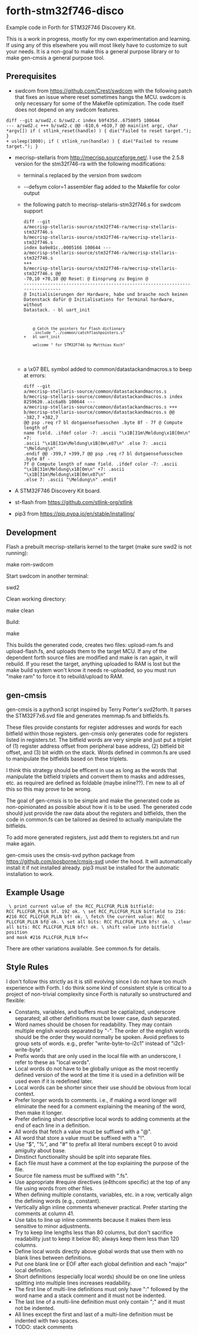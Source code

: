 # forth-stm32f746-disco
Example code in Forth for STM32F746 Discovery Kit.

This is a work in progress, mostly for my own experimentation and learning.
If using any of this elsewhere you will most likely have to customize to suit
your needs. It is a non-goal to make this a general purpose library or to make
gen-cmsis a general purpose tool.

## Prerequisites
* swdcom from https://github.com/Crest/swdcom with the following patch that
  fixes an issue where reset sometimes hangs the MCU.
  swdcom is only necessary for some of the Makefile optimization. The code
  itself does not depend on any swdcom features.

<code><pre>diff --git a/swd2.c b/swd2.c
    index b9f435d..67580f5 100644
    --- a/swd2.c
    +++ b/swd2.c
    @@ -610,6 +610,7 @@ main(int argc, char *argv[])
                            if ( stlink_reset(handle) ) {
                                    die("Failed to reset target.");
                            }
    +                       usleep(1000);
                            if ( stlink_run(handle) ) {
                                    die("Failed to resume target.");
                            }
</pre></code>

* mecrisp-stellaris from http://mecrisp.sourceforge.net/. I use the 2.5.8
  version for the stm32f746-ra with the following modifications:
  - terminal.s replaced by the version from swdcom
  - --defsym color=1 assembler flag added to the  Makefile for color output
  - the following patch to mecrisp-stelaris-stm32f746.s for swdcom support

    <code><pre>diff --git a/mecrisp-stellaris-source/stm32f746-ra/mecrisp-stellaris-stm32f746.s b/mecrisp-stellaris-source/stm32f746-ra/mecrisp-stellaris-stm32f746.s
        index ba9e81c..0005166 100644
        --- a/mecrisp-stellaris-source/stm32f746-ra/mecrisp-stellaris-stm32f746.s
        +++ b/mecrisp-stellaris-source/stm32f746-ra/mecrisp-stellaris-stm32f746.s
        @@ -70,10 +70,10 @@ Reset: @ Einsprung zu Beginn
         @ -----------------------------------------------------------------------------
            @ Initialisierungen der Hardware, habe und brauche noch keinen Datenstack dafür
            @ Initialisations for Terminal hardware, without Datastack.
        -   bl uart_init
         
            @ Catch the pointers for Flash dictionary
            .include "../common/catchflashpointers.s"
        +   bl uart_init
         
            welcome " for STM32F746 by Matthias Koch"
    </pre></code>

  - a \x07 BEL symbol added to common/datastackandmacros.s to beep at errors:

    <code><pre>diff --git a/mecrisp-stellaris-source/common/datastackandmacros.s b/mecrisp-stellaris-source/common/datastackandmacros.s
        index 8259620..a1c6a8b 100644
        --- a/mecrisp-stellaris-source/common/datastackandmacros.s
        +++ b/mecrisp-stellaris-source/common/datastackandmacros.s
        @@ -382,7 +382,7 @@ psp .req r7
           bl dotgaensefuesschen
                 .byte 8f - 7f         @ Compute length of name field.
         .ifdef color
        -7:    .ascii "\x1B[31m\Meldung\x1B[0m\n"
        +7:    .ascii "\x1B[31m\Meldung\x1B[0m\x07\n"
         .else
         7:    .ascii "\Meldung\n"
         .endif
        @@ -399,7 +399,7 @@ psp .req r7
           bl dotgaensefuesschen
                 .byte 8f - 7f         @ Compute length of name field.
         .ifdef color
        -7:    .ascii "\x1B[31m\Meldung\x1B[0m\n"
        +7:    .ascii "\x1B[31m\Meldung\x1B[0m\x07\n"
         .else
         7:    .ascii "\Meldung\n"
         .endif
    </pre></code>

* A STM32F746 Discovery Kit board.
* st-flash from https://github.com/stlink-org/stlink
* pip3 from https://pip.pypa.io/en/stable/installing/

## Development
Flash a prebuilt mecrisp-stellaris kernel to the target (make sure swd2 is not
running):
  
  make rom-swdcom

Start swdcom in another terminal:

  swd2

Clean working directory:

  make clean

Build:

  make

This builds the generated code, creates two files: upload-ram.fs and
upload-flash.fs, and uploads them to the target MCU. If any of the dependent
forth source files are modified and make is ran again, it will rebuild. If you
reset the target, anything uploaded to RAM is lost but the make build system
won't know it needs re-uploaded, so you must run "make ram" to force it to
rebuild/upload to RAM.

## gen-cmsis
gen-cmsis is a python3 script inspired by Terry Porter's svd2forth. It parses
the STM32F7x6.svd file and generates memmap.fs and bitfields.fs.

These files provide constants for register addresses and words for each bitfield
within those registers. gen-cmsis only generates code for registers listed in
registers.txt. The bitfield words are very simple and just put a triplet of (1)
register address offset from peripheral base address, (2) bitfield bit offset,
and (3) bit width on the stack.  Words defined in common.fs are used to
manipulate the bitfields based on these triplets.

I think this strategy should be efficent in use as long as the words that
manipulate the bitfield triplets and convert them to masks and addresses, etc.
as required are defined as foldable (maybe inline??). I'm new to all of this so
this may prove to be wrong.

The goal of gen-cmsis is to be simple and make the generated code as
non-opinionated as possible about how it is to be used. The generated code
should just provide the raw data about the registers and bitfields, then the
code in common.fs can be tailored as desired to actually manipulate the
bitfields.

To add more generated registers, just add them to registers.txt and run make
again.

gen-cmsis uses the cmsis-svd python package from
https://github.com/posborne/cmsis-svd under the hood. It will automatically
install it if not installed already. pip3 must be installed for the automatic
installation to work.

## Example Usage

<code><pre>
  \ print current value of the RCC_PLLCFGR_PLLN bitfield:
  RCC PLLCFGR_PLLN bf. 192  ok.
  \ set RCC_PLLCFGR_PLLN bitfield to 216:
   #216 RCC PLLCFGR_PLLN bf!  ok.
  \ fetch the current value:
  RCC PLLCFGR_PLLN bf@  ok.
  \ set all bits:
  RCC PLLCFGR_PLLN bfs!  ok.
  \ clear all bits:
  RCC PLLCFGR_PLLN bfc!  ok.
  \ shift value into bitfield position and mask
  #216 PLLCFGR_PLLN bf<<
</pre></code>

There are other variations available. See common.fs for details.

## Style Rules
I don't follow this strictly as it is still evolving since I do not have too
much experience with Forth. I do think some kind of consistent style is critical
to a project of non-trivial complexity since Forth is naturally so unstructured
and flexible:

* Constants, variables, and buffers must be captialized, underscore separated;
  all other definitions must be lower case, dash separated. 
* Word names should be chosen for readability. They may contain multiple english
  words separated by "-". The order of the english words should be the order
  they would normally be spoken. Avoid prefixes to group sets of words.
  e.g., prefer "write-byte-to-i2c1" instead of "i2c1-write-byte".
* Prefix words that are only used in the local file with an underscore, I refer
  to these as "local words".
* Local words do not have to be globally unique as the most recently defined
  version of the word at the time it is used in a definition will be used even
  if it is redefined later.
* Local words can be shorter since their use should be obvious from local
  context.
* Prefer longer words to comments. i.e., if making a word longer will eliminate
  the need for a comment explaining the meaning of the word, then make it
  longer.
* Prefer defining short descriptive local words to adding comments at the end
  of each line in a definition.
* All words that fetch a value must be suffixed with a "@".
* All word that store a value must be suffixed with a "!".
* Use "$", "%", and "#" to prefix all literal numbers except 0 to avoid amiguity
  about base.
* Dinstinct functionality should be split into separate files.
* Each file must have a comment at the top explaining the purpose of the file.
* Source file namess must be suffixed with ".fs".
* Use appropriate #require directives (e4thcom specific) at the top of any file
  using words from other files.
* When defining multiple constants, variables, etc. in a row, vertically align
  the defining words (e.g., constant).
* Vertically align inline comments whenever practical. Prefer starting the
  comments at column 41.
* Use tabs to line up inline comments because it makes them less sensitive to
  minor adjustments.
* Try to keep line lengths less than 80 columns, but don't sacrifice readability
  just to keep it below 80; always keep them less than 120 columns.
* Define local words directly above global words that use them with no blank
  lines between definitions.
* Put one blank line or EOF after each global definition and each "major" local
  definition.
* Short definitions (especially local words) should be on one line unless
  splitting into multiple lines increases readability.
* The first line of multi-line definitions must only have ":" followed by the
  word name and a stack comment and it must not be indented.
* The last line of a multi-line definition must only contain ";" and it must not
  be indented.
* All lines except the first and last of a multi-line definition must be
  indented with two spaces.
* TODO: stack comments
